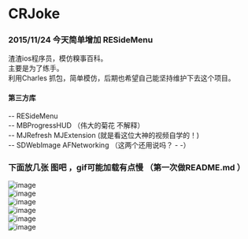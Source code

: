 # CRJoke

### 2015/11/24 今天简单增加 RESideMenu

渣渣ios程序员，模仿糗事百科。 <br />
主要是为了练手。<br />
利用Charles 抓包，简单模仿，后期也希望自己能坚持维护下去这个项目。<br />

####  第三方库 <br />
-- RESideMenu <br />
-- MBProgressHUD （伟大的菊花 不解释）<br />
-- MJRefresh MJExtension (就是看这位大神的视频自学的！) <br />
-- SDWebImage AFNetworking （这两个还用说吗？  - -） <br />








### 下面放几张 图吧 ，gif可能加载有点慢 （第一次做README.md ）

![image](https://github.com/Chengran888/CRJoke/blob/master/screenPic/fcr1.png)<br />
![image](https://github.com/Chengran888/CRJoke/blob/master/screenPic/fcr2.png)<br />
![image](https://github.com/Chengran888/CRJoke/blob/master/screenPic/fcr3.png)<br />
![image](https://github.com/Chengran888/CRJoke/blob/master/screenPic/Step2.gif)<br />
![image](https://github.com/Chengran888/CRJoke/blob/master/screenPic/Step3.gif)<br />
![image](https://github.com/Chengran888/CRJoke/blob/master/screenPic/Step5.gif)<br />





